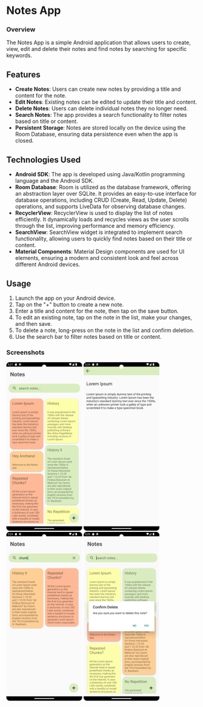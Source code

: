 # Notes App

### Overview

The Notes App is a simple Android application that allows users to create, view, edit and delete their notes and find notes by searching for specific keywords.

## Features

- **Create Notes**: Users can create new notes by providing a title and content for the note.
- **Edit Notes**: Existing notes can be edited to update their title and content.
- **Delete Notes**: Users can delete individual notes they no longer need.
- **Search Notes**: The app provides a search functionality to filter notes based on title or content.
- **Persistent Storage**: Notes are stored locally on the device using the Room Database, ensuring data persistence even when the app is closed.

## Technologies Used

- **Android SDK**: The app is developed using Java/Kotlin programming language and the Android SDK.
- **Room Database**: Room is utilized as the database framework, offering an abstraction layer over SQLite. It provides an easy-to-use interface for database operations, including CRUD (Create, Read, Update, Delete) operations, and supports LiveData for observing database changes.
- **RecyclerView**: RecyclerView is used to display the list of notes efficiently. It dynamically loads and recycles views as the user scrolls through the list, improving performance and memory efficiency.
- **SearchView**: SearchView widget is integrated to implement search functionality, allowing users to quickly find notes based on their title or content.
- **Material Components**: Material Design components are used for UI elements, ensuring a modern and consistent look and feel across different Android devices.

## Usage

1. Launch the app on your Android device.
2. Tap on the "+" button to create a new note.
3. Enter a title and content for the note, then tap on the save button.
4. To edit an existing note, tap on the note in the list, make your changes, and then save.
5. To delete a note, long-press on the note in the list and confirm deletion.
6. Use the search bar to filter notes based on title or content.


### Screenshots
<img src="app/src/main/res/drawable/screenshot02.png" width="200" /> <img src="app/src/main/res/drawable/screenshot03.png" width="200" />  <img src="app/src/main/res/drawable/screenshot04.png" width="200" />  <img src="app/src/main/res/drawable/screenshot05.png" width="200" />

